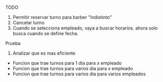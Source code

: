 TODO

1. Permitir reservar turno para barber "Indistinto"
2. Cancelar turno
3. Cuando se selecciona empleado, vaya a buscar horarios. ahora solo busca cuando se define fecha. 

Prueba
1. Analizar que es mas eficiente
- Funcion que trae turnos para 1 dia para x empleado
- Funcion que trae turnos para varios dia para x empleado
- Funcion que trae turnos para varios dia para varios empleados